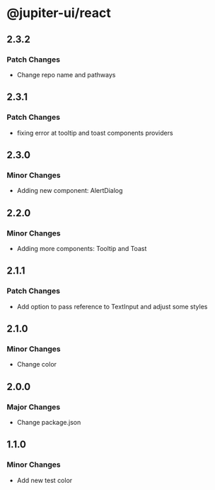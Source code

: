 # @jupiter-ui/react

## 2.3.2

### Patch Changes

- Change repo name and pathways

## 2.3.1

### Patch Changes

- fixing error at tooltip and toast components providers

## 2.3.0

### Minor Changes

- Adding new component: AlertDialog

## 2.2.0

### Minor Changes

- Adding more components: Tooltip and Toast

## 2.1.1

### Patch Changes

- Add option to pass reference to TextInput and adjust some styles

## 2.1.0

### Minor Changes

- Change color

## 2.0.0

### Major Changes

- Change package.json

## 1.1.0

### Minor Changes

- Add new test color
